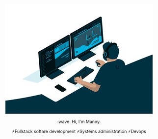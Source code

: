 
<div id="header" align="center"> 
  <img src="giphy.gif"  />
  <p>:wave: Hi, I'm Manny.</p>
 
 ⚡Fullstack softare development 
 ⚡Systems administration 
 ⚡Devops 
</div>


<!-- ![Alt Text](../giphy.gif) -->


<!--
**mlluciano/mlluciano** is a ✨ _special_ ✨ repository because its `README.md` (this file) appears on your GitHub profile.

Here are some ideas to get you started:

- 🔭 I’m currently working on ...
- 🌱 I’m currently learning ...
- 👯 I’m looking to collaborate on ...
- 🤔 I’m looking for help with ...
- 💬 Ask me about ...
- 📫 How to reach me: ...
- 😄 Pronouns: ...
- ⚡ Fun fact: ...
-->
